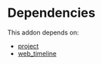 # Dependencies

This addon depends on:

- [project](https://github.com/bringout/oca-ocb-project/tree/34bb0efb28481430ac637e2c5f3897473528edb8/odoo-bringout-oca-ocb-project)
- [web_timeline](https://github.com/bringout/oca-technical)
